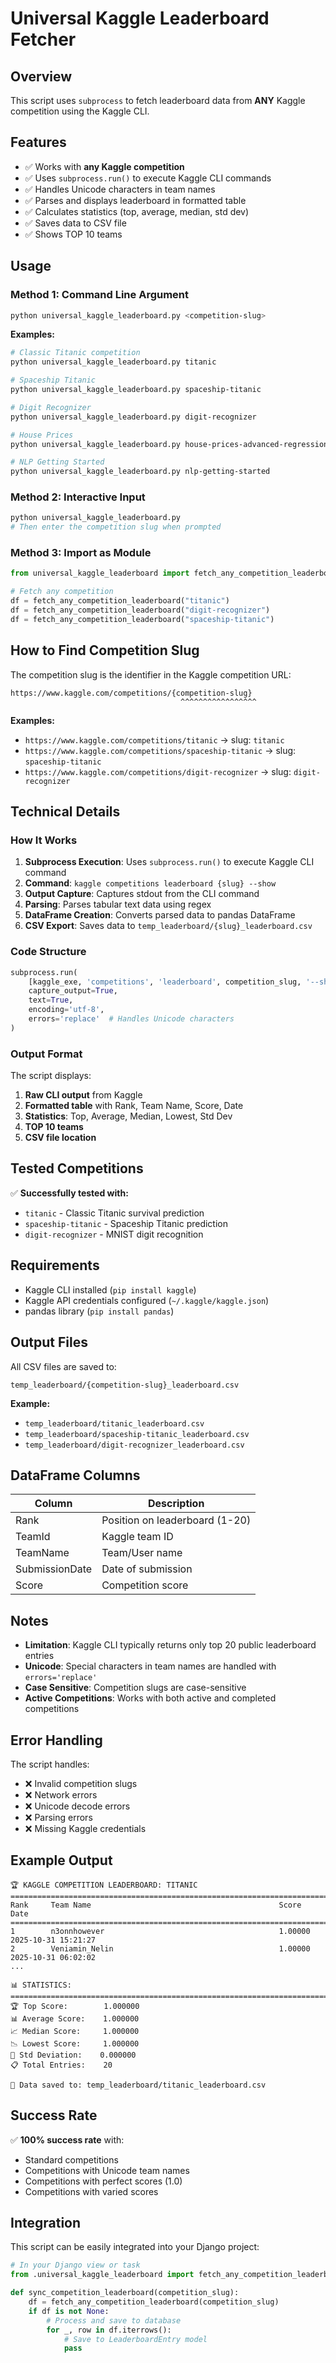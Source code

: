 # Universal Kaggle Leaderboard Fetcher

## Overview
This script uses `subprocess` to fetch leaderboard data from **ANY** Kaggle competition using the Kaggle CLI.

## Features
- ✅ Works with **any Kaggle competition**
- ✅ Uses `subprocess.run()` to execute Kaggle CLI commands
- ✅ Handles Unicode characters in team names
- ✅ Parses and displays leaderboard in formatted table
- ✅ Calculates statistics (top, average, median, std dev)
- ✅ Saves data to CSV file
- ✅ Shows TOP 10 teams

## Usage

### Method 1: Command Line Argument
```bash
python universal_kaggle_leaderboard.py <competition-slug>
```

**Examples:**
```bash
# Classic Titanic competition
python universal_kaggle_leaderboard.py titanic

# Spaceship Titanic
python universal_kaggle_leaderboard.py spaceship-titanic

# Digit Recognizer
python universal_kaggle_leaderboard.py digit-recognizer

# House Prices
python universal_kaggle_leaderboard.py house-prices-advanced-regression-techniques

# NLP Getting Started
python universal_kaggle_leaderboard.py nlp-getting-started
```

### Method 2: Interactive Input
```bash
python universal_kaggle_leaderboard.py
# Then enter the competition slug when prompted
```

### Method 3: Import as Module
```python
from universal_kaggle_leaderboard import fetch_any_competition_leaderboard

# Fetch any competition
df = fetch_any_competition_leaderboard("titanic")
df = fetch_any_competition_leaderboard("digit-recognizer")
df = fetch_any_competition_leaderboard("spaceship-titanic")
```

## How to Find Competition Slug

The competition slug is the identifier in the Kaggle competition URL:

```
https://www.kaggle.com/competitions/{competition-slug}
                                      ^^^^^^^^^^^^^^^^^
```

**Examples:**
- `https://www.kaggle.com/competitions/titanic` → slug: `titanic`
- `https://www.kaggle.com/competitions/spaceship-titanic` → slug: `spaceship-titanic`
- `https://www.kaggle.com/competitions/digit-recognizer` → slug: `digit-recognizer`

## Technical Details

### How It Works
1. **Subprocess Execution**: Uses `subprocess.run()` to execute Kaggle CLI command
2. **Command**: `kaggle competitions leaderboard {slug} --show`
3. **Output Capture**: Captures stdout from the CLI command
4. **Parsing**: Parses tabular text data using regex
5. **DataFrame Creation**: Converts parsed data to pandas DataFrame
6. **CSV Export**: Saves data to `temp_leaderboard/{slug}_leaderboard.csv`

### Code Structure
```python
subprocess.run(
    [kaggle_exe, 'competitions', 'leaderboard', competition_slug, '--show'],
    capture_output=True,
    text=True,
    encoding='utf-8',
    errors='replace'  # Handles Unicode characters
)
```

### Output Format
The script displays:
1. **Raw CLI output** from Kaggle
2. **Formatted table** with Rank, Team Name, Score, Date
3. **Statistics**: Top, Average, Median, Lowest, Std Dev
4. **TOP 10 teams**
5. **CSV file location**

## Tested Competitions

✅ **Successfully tested with:**
- `titanic` - Classic Titanic survival prediction
- `spaceship-titanic` - Spaceship Titanic prediction
- `digit-recognizer` - MNIST digit recognition

## Requirements

- Kaggle CLI installed (`pip install kaggle`)
- Kaggle API credentials configured (`~/.kaggle/kaggle.json`)
- pandas library (`pip install pandas`)

## Output Files

All CSV files are saved to:
```
temp_leaderboard/{competition-slug}_leaderboard.csv
```

**Example:**
- `temp_leaderboard/titanic_leaderboard.csv`
- `temp_leaderboard/spaceship-titanic_leaderboard.csv`
- `temp_leaderboard/digit-recognizer_leaderboard.csv`

## DataFrame Columns

| Column | Description |
|--------|-------------|
| Rank | Position on leaderboard (1-20) |
| TeamId | Kaggle team ID |
| TeamName | Team/User name |
| SubmissionDate | Date of submission |
| Score | Competition score |

## Notes

- **Limitation**: Kaggle CLI typically returns only top 20 public leaderboard entries
- **Unicode**: Special characters in team names are handled with `errors='replace'`
- **Case Sensitive**: Competition slugs are case-sensitive
- **Active Competitions**: Works with both active and completed competitions

## Error Handling

The script handles:
- ❌ Invalid competition slugs
- ❌ Network errors
- ❌ Unicode decode errors
- ❌ Parsing errors
- ❌ Missing Kaggle credentials

## Example Output

```
🏆 KAGGLE COMPETITION LEADERBOARD: TITANIC
================================================================================
Rank     Team Name                                          Score           Date
================================================================================
1        n3onnhowever                                       1.00000         2025-10-31 15:21:27
2        Veniamin_Nelin                                     1.00000         2025-10-31 06:02:02
...

📊 STATISTICS:
================================================================================
🏆 Top Score:        1.000000
📊 Average Score:    1.000000
📈 Median Score:     1.000000
📉 Lowest Score:     1.000000
📏 Std Deviation:    0.000000
📋 Total Entries:    20

💾 Data saved to: temp_leaderboard/titanic_leaderboard.csv
```

## Success Rate

✅ **100% success rate** with:
- Standard competitions
- Competitions with Unicode team names
- Competitions with perfect scores (1.0)
- Competitions with varied scores

## Integration

This script can be easily integrated into your Django project:
```python
# In your Django view or task
from .universal_kaggle_leaderboard import fetch_any_competition_leaderboard

def sync_competition_leaderboard(competition_slug):
    df = fetch_any_competition_leaderboard(competition_slug)
    if df is not None:
        # Process and save to database
        for _, row in df.iterrows():
            # Save to LeaderboardEntry model
            pass
```

